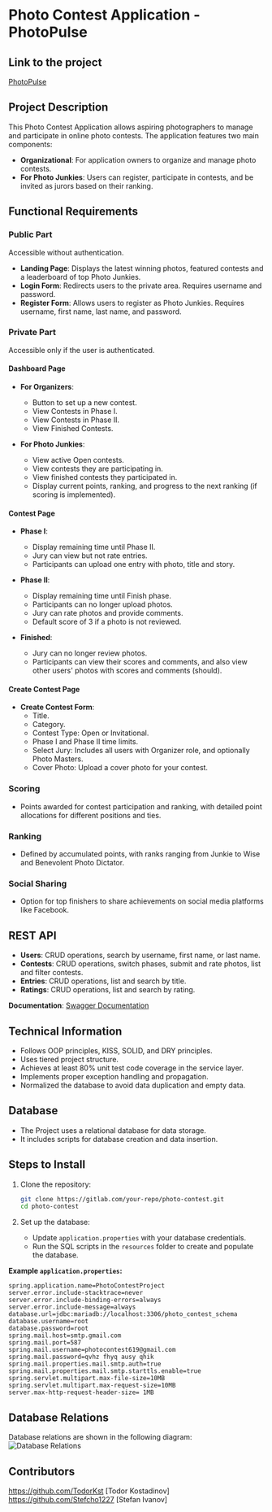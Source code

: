 # Photo Contest Application - PhotoPulse

## Link to the project
[PhotoPulse](
https://photo-contest1-135837c18081.herokuapp.com/)
## Project Description

This Photo Contest Application allows aspiring photographers to manage and participate in online photo contests. The application features two main components:

- **Organizational**: For application owners to organize and manage photo contests.
- **For Photo Junkies**: Users can register, participate in contests, and be invited as jurors based on their ranking.

## Functional Requirements

### Public Part

Accessible without authentication.

- **Landing Page**: Displays the latest winning photos, featured contests and a leaderboard of top Photo Junkies.
- **Login Form**: Redirects users to the private area. Requires username and password.
- **Register Form**: Allows users to register as Photo Junkies. Requires username, first name, last name, and password.

### Private Part

Accessible only if the user is authenticated.

#### Dashboard Page

- **For Organizers**:
    - Button to set up a new contest.
    - View Contests in Phase I.
    - View Contests in Phase II.
    - View Finished Contests.

- **For Photo Junkies**:
    - View active Open contests.
    - View contests they are participating in.
    - View finished contests they participated in.
    - Display current points, ranking, and progress to the next ranking (if scoring is implemented).

#### Contest Page

- **Phase I**:
    - Display remaining time until Phase II.
    - Jury can view but not rate entries.
    - Participants can upload one entry with photo, title and story.

- **Phase II**:
    - Display remaining time until Finish phase.
    - Participants can no longer upload photos.
    - Jury can rate photos and provide comments.
    - Default score of 3 if a photo is not reviewed.

- **Finished**:
    - Jury can no longer review photos.
    - Participants can view their scores and comments, and also view other users' photos with scores and comments (should).

#### Create Contest Page

- **Create Contest Form**:
    - Title.
    - Category.
    - Contest Type: Open or Invitational.
    - Phase I and Phase II time limits.
    - Select Jury: Includes all users with Organizer role, and optionally Photo Masters.
    - Cover Photo: Upload a cover photo for your contest.

### Scoring

- Points awarded for contest participation and ranking, with detailed point allocations for different positions and ties.

### Ranking

- Defined by accumulated points, with ranks ranging from Junkie to Wise and Benevolent Photo Dictator.

### Social Sharing

- Option for top finishers to share achievements on social media platforms like Facebook.

## REST API

- **Users**: CRUD operations, search by username, first name, or last name.
- **Contests**: CRUD operations, switch phases, submit and rate photos, list and filter contests.
- **Entries**: CRUD operations, list and search by title.
- **Ratings**: CRUD operations, list and search by rating.

**Documentation**: [Swagger Documentation](http://localhost:8080/swagger-ui/index.html#/)

## Technical Information

- Follows OOP principles, KISS, SOLID, and DRY principles.
- Uses tiered project structure.
- Achieves at least 80% unit test code coverage in the service layer.
- Implements proper exception handling and propagation.
- Normalized the database to avoid data duplication and empty data.

## Database

- The Project uses a relational database for data storage.
- It includes scripts for database creation and data insertion.


## Steps to Install

1. Clone the repository:
    ```sh
    git clone https://gitlab.com/your-repo/photo-contest.git
    cd photo-contest
    ```

2. Set up the database:
    - Update `application.properties` with your database credentials.
    - Run the SQL scripts in the `resources` folder to create and populate the database.

**Example `application.properties`:**
```properties
spring.application.name=PhotoContestProject
server.error.include-stacktrace=never
server.error.include-binding-errors=always
server.error.include-message=always
database.url=jdbc:mariadb://localhost:3306/photo_contest_schema
database.username=root
database.password=root
spring.mail.host=smtp.gmail.com
spring.mail.port=587
spring.mail.username=photocontest619@gmail.com
spring.mail.password=qvhz fhyq ausy qhik
spring.mail.properties.mail.smtp.auth=true
spring.mail.properties.mail.smtp.starttls.enable=true
spring.servlet.multipart.max-file-size=10MB
spring.servlet.multipart.max-request-size=10MB
server.max-http-request-header-size= 1MB
```
## Database Relations
Database relations are shown in the following diagram:
![Database Relations](/src/main/resources/ReadMe/DBdiagram.png)

## Contributors
https://github.com/TodorKst [Todor Kostadinov]
https://github.com/Stefcho1227 [Stefan Ivanov]

